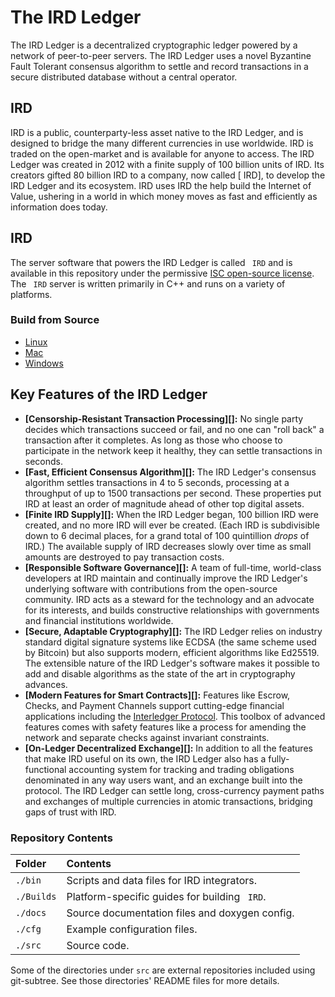 # The  IRD Ledger

The  IRD Ledger is a decentralized cryptographic ledger powered by a network of peer-to-peer servers. The  IRD Ledger uses a novel Byzantine Fault Tolerant consensus algorithm to settle and record transactions in a secure distributed database without a central operator.

##  IRD
 IRD is a public, counterparty-less asset native to the  IRD Ledger, and is designed to bridge the many different currencies in use worldwide.  IRD is traded on the open-market and is available for anyone to access. The  IRD Ledger was created in 2012 with a finite supply of 100 billion units of  IRD. Its creators gifted 80 billion  IRD to a company, now called [ IRD], to develop the  IRD Ledger and its ecosystem.   IRD uses  IRD the help build the Internet of Value, ushering in a world in which money moves as fast and efficiently as information does today.

##  IRD
The server software that powers the  IRD Ledger is called ` IRD` and is available in this repository under the permissive [ISC open-source license](LICENSE). The ` IRD` server is written primarily in C++ and runs on a variety of platforms.

### Build from Source

* [Linux](Builds/linux/README.md)
* [Mac](Builds/macos/README.md)
* [Windows](Builds/VisualStudio2017/README.md)

## Key Features of the  IRD Ledger

- **[Censorship-Resistant Transaction Processing][]:** No single party decides which transactions succeed or fail, and no one can "roll back" a transaction after it completes. As long as those who choose to participate in the network keep it healthy, they can settle transactions in seconds.
- **[Fast, Efficient Consensus Algorithm][]:** The  IRD Ledger's consensus algorithm settles transactions in 4 to 5 seconds, processing at a throughput of up to 1500 transactions per second. These properties put  IRD at least an order of magnitude ahead of other top digital assets.
- **[Finite  IRD Supply][]:** When the  IRD Ledger began, 100 billion  IRD were created, and no more  IRD will ever be created. (Each  IRD is subdivisible down to 6 decimal places, for a grand total of 100 quintillion _drops_ of  IRD.) The available supply of  IRD decreases slowly over time as small amounts are destroyed to pay transaction costs.
- **[Responsible Software Governance][]:** A team of full-time, world-class developers at  IRD maintain and continually improve the  IRD Ledger's underlying software with contributions from the open-source community.  IRD acts as a steward for the technology and an advocate for its interests, and builds constructive relationships with governments and financial institutions worldwide.
- **[Secure, Adaptable Cryptography][]:** The  IRD Ledger relies on industry standard digital signature systems like ECDSA (the same scheme used by Bitcoin) but also supports modern, efficient algorithms like Ed25519. The extensible nature of the  IRD Ledger's software makes it possible to add and disable algorithms as the state of the art in cryptography advances.
- **[Modern Features for Smart Contracts][]:** Features like Escrow, Checks, and Payment Channels support cutting-edge financial applications including the [Interledger Protocol](https://interledger.org/). This toolbox of advanced features comes with safety features like a process for amending the network and separate checks against invariant constraints.
- **[On-Ledger Decentralized Exchange][]:** In addition to all the features that make  IRD useful on its own, the  IRD Ledger also has a fully-functional accounting system for tracking and trading obligations denominated in any way users want, and an exchange built into the protocol. The  IRD Ledger can settle long, cross-currency payment paths and exchanges of multiple currencies in atomic transactions, bridging gaps of trust with  IRD.

### Repository Contents

| Folder     | Contents                                         |
|:-----------|:-------------------------------------------------|
| `./bin`    | Scripts and data files for  IRD integrators.   |
| `./Builds` | Platform-specific guides for building ` IRD`. |
| `./docs`   | Source documentation files and doxygen config.   |
| `./cfg`    | Example configuration files.                     |
| `./src`    | Source code.                                     |

Some of the directories under `src` are external repositories included using
git-subtree. See those directories' README files for more details.
